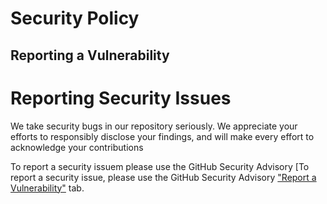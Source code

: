 # Security Policy


## Reporting a Vulnerability

# Reporting Security Issues 
We take security bugs in our repository seriously. We appreciate your efforts to responsibly disclose your findings, and will make every effort to acknowledge your contributions

To report a security issuem please use the GitHub Security Advisory [To report a security issue, please use the GitHub Security Advisory ["Report a Vulnerability"](https://github.com/leswlk/pygoat-github-actions/security/advisories/new) tab.
